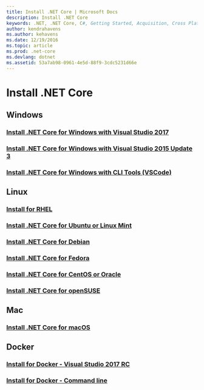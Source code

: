```yaml
---
title: Install .NET Core | Microsoft Docs
description: Install .NET Core
keywords: .NET, .NET Core, C#, Getting Started, Acquisition, Cross Platform
author: kendrahavens
ms.author: kehavens
ms.date: 12/19/2016
ms.topic: article
ms.prod: .net-core
ms.devlang: dotnet
ms.assetid: 53a7ab98-0961-4e5d-88f9-3cdc5231d66e
---
```

# Install .NET Core

## Windows
### [Install .NET Core for Windows with Visual Studio 2017](windows-vs2017.md)
### [Install .NET Core for Windows with Visual Studio 2015 Update 3](windows-vs2015.md)
### [Install .NET Core for Windows with CLI Tools (VSCode)](windows-cli.md)

## Linux
### [Install for RHEL](rhel.md)
### [Install .NET Core for Ubuntu or Linux Mint](ubuntu-mint.md)
### [Install .NET Core for Debian](debian.md)
### [Install .NET Core for Fedora](fedora.md)
### [Install .NET Core for CentOS or Oracle](centos-oracle.md)
### [Install .NET Core for openSUSE](opensuse.md)

## Mac
### [Install .NET Core for macOS](mac.md)

## Docker
### [Install for Docker - Visual Studio 2017 RC](docker-vs.md)
### [Install for Docker - Command line](docker-cli.md)